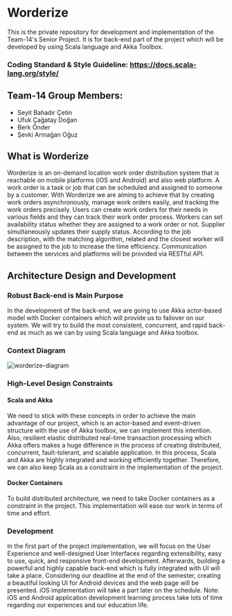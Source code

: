 # Worderize
This is the private repository for development and implementation of the Team-14's Senior Project. It is for back-end part of the project which will be developed by using Scala language and Akka Toolbox.

### Coding Standard & Style Guideline: https://docs.scala-lang.org/style/

## Team-14 Group Members: 
- Seyit Bahadır Çetin
- Ufuk Çağatay Doğan
- Berk Önder
- Şevki Armağan Oğuz

## What is Worderize
Worderize is an on-demand location work order distribution system that is reachable on mobile platforms (iOS and Android) and also web platform. A work order is a task or job that can be scheduled and assigned to someone by a customer. With Worderize we are aiming to achieve that by creating work orders asynchronously, manage work orders easily, and tracking the work orders precisely. Users can create work orders for their needs in various fields and they can track their work order process. Workers can set availability status whether they are assigned to a work order or not. Supplier simultaneously updates their supply status. According to the job description, with the matching algorithm, related and the closest worker will be assigned to the job to increase the time efficiency. Communication between the services and platforms will be provided via RESTful API.

## Architecture Design and Development
### Robust Back-end is Main Purpose
In the development of the back-end, we are going to use Akka actor-based model with Docker containers which will provide us to failover on our system. We will try to build the most consistent, concurrent, and rapid back-end as much as we can by using Scala language and Akka toolbox. 

### Context Diagram
![worderize-diagram](https://user-images.githubusercontent.com/34353055/102684895-77ece300-41ed-11eb-9082-e087ed09bac8.png)

### High-Level Design Constraints

#### Scala and Akka
We need to stick with these concepts in order to achieve the main advantage of our project, which is an actor-based and event-driven structure with the use of Akka toolbox, we can implement this intention. Also, resilient elastic distributed real-time transaction processing which Akka offers makes a huge difference in the process of creating distributed, concurrent, fault-tolerant, and scalable application. In this process, Scala and Akka are highly integrated and working efficiently together. Therefore, we can also keep Scala as a constraint in the implementation of the project.    

#### Docker Containers
To build distributed architecture, we need to take Docker containers as a constraint in the project. This implementation will ease our work in terms of time and effort.

### Development
In the first part of the project implementation, we will focus on the User Experience and well-designed User Interfaces regarding extensibility, easy to use, quick, and responsive front-end development. Afterwards, building a powerful and highly capable back-end which is fully integrated with UI will take a place. Considering our deadline at the end of the semester, creating a beautiful looking UI for Android devices and the web page will be presented. iOS implementation will take a part later on the schedule.
Note: iOS and Android application development learning process take lots of time regarding our experiences and our education life.

